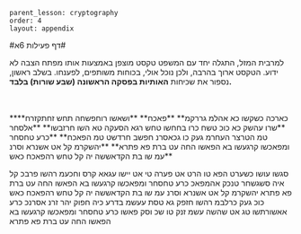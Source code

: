```
parent_lesson: cryptography
order: 4
layout: appendix
```

#דף פעילות 6א#

למרבית המזל, התגלה יחד עם המשפט טקסט מוצפן באמצעות אותו מפתח הצבה לא ידוע. הטקסט ארוך בהרבה, ולכן נוכל אולי, בכוחות משותפים, לפענחו. בשלב ראשון, נספור את שכיחות **האותיות בפסקה הראשונה (שבע שורות) בלבד.**

<br>
<br>
**כארכה כשקשו כא אהלמ גררקמ**  
**פאכח**  
**ושאשו רוחפשחה תחש זחתקזרח**  
**שרו עהשק כא כוכ   טשח כרו בחחשו  טחש רגא הסעקה  טא השו חרזבשו**  
**אלסחר טמ הטרצר  העחרמ געק כו  גכאסרנ חפשב  חרדשט טמ הפאכח**  
**כרע טחסחר ומפאכשו  קרגעשו בא הפאשו  החה עט ברת פא פתרא**  
**יהשקרמ קל אט אשנרא  וסרנ עמ שו בת הקדאששה  יה קל טחש רהפאכח כאש**  



סגשו עושו  כשערט הפא  טו הרט אט פערה  טי אט יישו עגאא
קרס וחכעמ  רהשו פרבכ  קל איה סשגשחר  טנכק אהמפאכ
כרע טחסחר ומפאכשו  קרגעשו בא הפאשו  החה עט ברת פא פתרא
יהשקרמ קל אט אשנרא  וסרנ עמ שו בת הקדאששה  יה קל טחש רהפאכח כאש
כוכ געק כרלבמ  רהשו חזפק  גא טסת עעשמ  בדרע כיה חפוק
יהר זרנ אסרנכ  כרע אאשורתשו  טג אט שהשה עשמ זנק  טו שכ וסק פאשו
כרע טחסחר ומפאכשו  קרגעשו בא הפאשו  החה עט ברת פא פתרא


